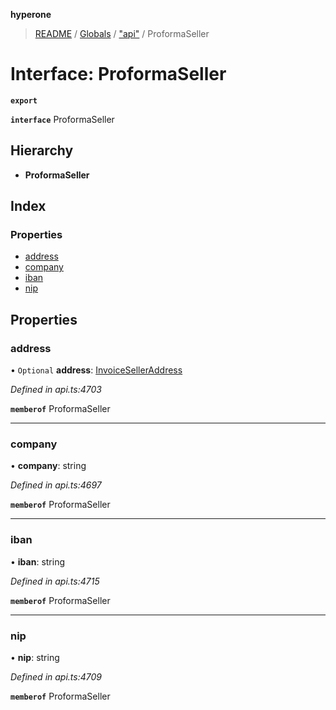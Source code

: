 **hyperone**

> [README](../README.md) / [Globals](../globals.md) / ["api"](../modules/_api_.md) / ProformaSeller

# Interface: ProformaSeller

**`export`** 

**`interface`** ProformaSeller

## Hierarchy

* **ProformaSeller**

## Index

### Properties

* [address](_api_.proformaseller.md#address)
* [company](_api_.proformaseller.md#company)
* [iban](_api_.proformaseller.md#iban)
* [nip](_api_.proformaseller.md#nip)

## Properties

### address

• `Optional` **address**: [InvoiceSellerAddress](_api_.invoiceselleraddress.md)

*Defined in api.ts:4703*

**`memberof`** ProformaSeller

___

### company

•  **company**: string

*Defined in api.ts:4697*

**`memberof`** ProformaSeller

___

### iban

•  **iban**: string

*Defined in api.ts:4715*

**`memberof`** ProformaSeller

___

### nip

•  **nip**: string

*Defined in api.ts:4709*

**`memberof`** ProformaSeller
